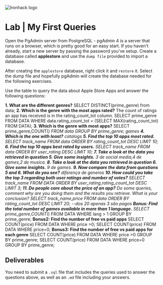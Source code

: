 ![Ironhack logo](https://i.imgur.com/1QgrNNw.png)

# Lab | My First Queries

Open the PgAdmin server from PostgreSQL - pgAdmin 4 is a server that runs on a browser, which is pretty good for an easy start. If you haven't already, start a new server by passing the password you've setup. Create a database called **applestore** and use the `dump file` provided to import a database. 

After creating the `applestore` database, right click it and `restore` it. Select the dump file and hopefully pgAdmin will create the database needed for the following exercises.

Use the table to query the data about Apple Store Apps and answer the following questions: 

**1. What are the different genres?**
SELECT DISTINCT(prime_genre) from data;
**2. Which is the genre with the most apps rated?**
The count of ratings an app has received is in the rating_count_tot column.
SELECT prime_genre FROM DATA WHERE data.rating_count_tot = (SELECT MAX(rating_count_tot) FROM DATA);
**3. Which is the genre with most apps?**
SELECT prime_genre,COUNT(*) FROM data GROUP BY prime_genre; 
games
**4. Which is the one with least?**
catalogs
**5. Find the top 10 apps most rated.**
SELECT track_name FROM data ORDER BY rating_count_tot DESC LIMIT 10;
**6. Find the top 10 apps best rated by users.**
SELECT track_name FROM data ORDER BY user_rating DESC LIMIT 10;
**7. Take a look at the data you retrieved in question 5. Give some insights.**
3 de social media,4 de games,2 de musica.
**8. Take a look at the data you retrieved in question 6. Give some insights.**
9 de games.
**9. Now compare the data from questions 5 and 6. What do you see?**
diferença de generos
**10. How could you take the top 3 regarding both user ratings and number of votes?**
SELECT track_name FROM DATA ORDER BY user_rating,rating_count_tot DESC LIMIT 3;
**11. Do people care about the price of an app?** Do some queries, comment why are you doing them and the results you retrieve. What is your conclusion?
SELECT track_name,price FROM data ORDER BY rating_count_tot DESC LIMIT 20;
--dos 20 apenas 3 são pagos
**Bonus: Find the total number of games available in more than 1 language.**
SELECT prime_genre,COUNT(*) FROM DATA WHERE lang > 1 GROUP BY prime_genre;
**Bonus2: Find the number of free vs paid apps**
SELECT COUNT(price) FROM DATA WHERE price >0;
SELECT COUNT(price) FROM DATA WHERE price=0;
**Bonus3: Find the number of free vs paid apps for each genre**
SELECT COUNT(price) FROM DATA WHERE price >0 GROUP BY prime_genre;
SELECT COUNT(price) FROM DATA WHERE price=0 GROUP BY prime_genre;

## Deliverables 
You need to submit a `.sql` file that includes the queries used to answer the questions above, as well as an `.md` file including your answers. 
